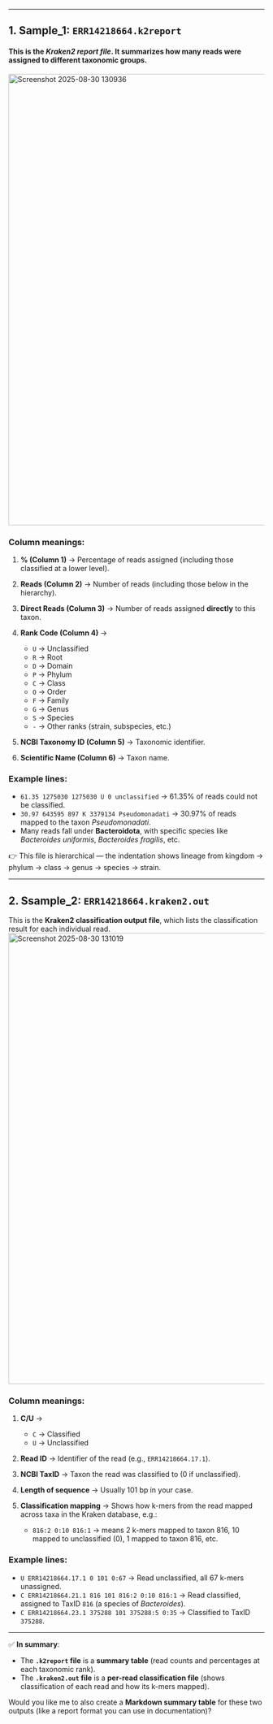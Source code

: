 
---

## **1. Sample_1: `ERR14218664.k2report`**

#### This is the *Kraken2 report file*. It summarizes how many reads were assigned to different taxonomic groups.

<img width="1903" height="889" alt="Screenshot 2025-08-30 130936" src="https://github.com/user-attachments/assets/e40855c2-9f6f-4437-a18e-16683e03f389" />

### Column meanings:

1. **% (Column 1)** → Percentage of reads assigned (including those classified at a lower level).
2. **Reads (Column 2)** → Number of reads (including those below in the hierarchy).
3. **Direct Reads (Column 3)** → Number of reads assigned **directly** to this taxon.
4. **Rank Code (Column 4)** →

   * `U` → Unclassified
   * `R` → Root
   * `D` → Domain
   * `P` → Phylum
   * `C` → Class
   * `O` → Order
   * `F` → Family
   * `G` → Genus
   * `S` → Species
   * `-` → Other ranks (strain, subspecies, etc.)
5. **NCBI Taxonomy ID (Column 5)** → Taxonomic identifier.
6. **Scientific Name (Column 6)** → Taxon name.

### Example lines:

* `61.35 1275030 1275030 U 0 unclassified`
  → 61.35% of reads could not be classified.
* `30.97 643595 897 K 3379134 Pseudomonadati`
  → 30.97% of reads mapped to the taxon *Pseudomonadati*.
* Many reads fall under **Bacteroidota**, with specific species like *Bacteroides uniformis*, *Bacteroides fragilis*, etc.

👉 This file is hierarchical — the indentation shows lineage from kingdom → phylum → class → genus → species → strain.

---

## **2. Ssample_2: `ERR14218664.kraken2.out`**

This is the **Kraken2 classification output file**, which lists the classification result for each individual read.
<img width="1914" height="888" alt="Screenshot 2025-08-30 131019" src="https://github.com/user-attachments/assets/7e17a874-f213-4a14-b33e-600b26cfd2b1" />

### Column meanings:

1. **C/U** →

   * `C` → Classified
   * `U` → Unclassified
2. **Read ID** → Identifier of the read (e.g., `ERR14218664.17.1`).
3. **NCBI TaxID** → Taxon the read was classified to (0 if unclassified).
4. **Length of sequence** → Usually 101 bp in your case.
5. **Classification mapping** → Shows how k-mers from the read mapped across taxa in the Kraken database, e.g.:

   * `816:2 0:10 816:1` → means 2 k-mers mapped to taxon 816, 10 mapped to unclassified (0), 1 mapped to taxon 816, etc.

### Example lines:

* `U ERR14218664.17.1 0 101 0:67`
  → Read unclassified, all 67 k-mers unassigned.
* `C ERR14218664.21.1 816 101 816:2 0:10 816:1`
  → Read classified, assigned to TaxID `816` (a species of *Bacteroides*).
* `C ERR14218664.23.1 375288 101 375288:5 0:35`
  → Classified to TaxID `375288`.

---

✅ **In summary**:

* The **`.k2report` file** is a **summary table** (read counts and percentages at each taxonomic rank).
* The **`.kraken2.out` file** is a **per-read classification file** (shows classification of each read and how its k-mers mapped).

Would you like me to also create a **Markdown summary table** for these two outputs (like a report format you can use in documentation)?
